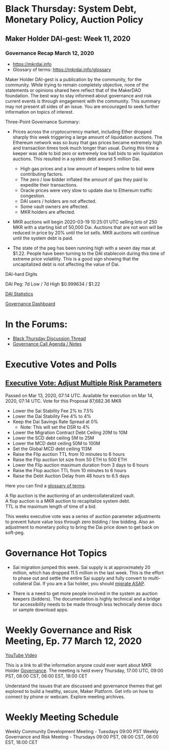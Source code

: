 # Black Thursday:  System Debt, Monetary Policy, Auction Policy
## Maker Holder DAI-gest: Week 11, 2020

### Governance Recap March 12, 2020

* https://mkrdai.info
* Glossary of terms:  https://mkrdai.info/glossary

Maker Holder DAI-gest is a publication by the community, for the community. While trying to remain completely objective, none of the statements or opinions shared here reflect that of the MakerDAO foundation. The best way to stay informed about governance and risk current events is through engagement with the community. This summary may not present all sides of an issue. You are encouraged to seek further information on topics of interest.

Three-Point Governance Summary:

* Prices across the cryptocurrency market, including Ether dropped sharply this week triggering a large amount of liquidation auctions.  The Ethereum network was so busy that gas prices became extremely high and transaction times took much longer than usual.  During this time a keeper was able to bid zero or extremely low ball bids to win liquidation auctions.  This resulted in a system debt around 5 million Dai.

  * High gas prices and a low amount of keepers online to bid were contributing factors.
  * The zero / low bidder inflated the amount of gas they paid to expedite their transactions.
  * Oracle prices were very slow to update due to Ethereum traffic congestion.
  * DAI users / holders are not affected. 
  * Some vault owners are affected.
  * MKR holders are affected.

* MKR auctions will begin 2020-03-19 10:25:01 UTC selling lots of 250 MKR with a starting bid of 50,000 Dai.  Auctions that are not won will be reduced in price by 20% until the lot sells.  MKR auctions will continue until the system debt is paid.

* The state of the peg has been running high with a seven day max at $1.22.  People have been turning to the DAI stablecoin during this time of extreme price volatility.  This is a good sign showing that the uncapitalized debt is not affecting the value of Dai. 

DAI-hard Digits

DAI Peg: 7d Low / 7d High	$0.999634 / $1.22

[DAI Statistics](https://daistats.com/)


[Governance Dashboard](https://https://mkrgov.science/)

# In the Forums: 

* [Black Thursday Discussion Thread](https://forum.makerdao.com/t/black-thursday-response-thread/1433)
* [Governance Call Agenda / Notes](https://forum.makerdao.com/t/agenda-discussion-scientific-governance-and-risk-thursday-march-12-9am-pst-4-00-pm-utc/1428)


# Executive Votes and Polls

## [Executive Vote: Adjust Multiple Risk Parameters](https://vote.makerdao.com/executive-proposal/adjust-multiple-risk-parameters)
Passed on Mar 13, 2020, 07:14 UTC. Available for execution on Mar 14, 2020, 07:14 UTC.
Vote for this Proposal
87,682.36 MKR


* Lower the Sai Stability Fee 2% to 7.5%
* Lower the Dai Stability Fee 4% to 4%
* Keep the Dai Savings Rate Spread at 0%
  * Note: This will set the DSR to 4%
* Lower the Migration Contract Debt Ceiling 20M to 10M
* Lower the SCD debt ceiling 5M to 25M
* Lower the MCD debt ceiling 50M to 100M
* Set the Global MCD debt ceiling 113M
* Raise the Flip auction TTL from 10 minutes to 6 hours
* Raise the Flip auction lot size from 50 ETH to 500 ETH
* Lower the Flip auction maximum duration from 3 days to 6 hours
* Raise the Flop auction TTL from 10 minutes to 6 hours
* Raise the Debt Auction Delay from 48 hours to 6.5 days

Here you can find a [glossary of terms](https://mkrdai.info/glossary).

A flip auction is the auctioning of an undercollateralized vault.  
A flop auction is a MKR auction to recapitalize system debt.  \
TTL is the maximum length of time of a bid.

This weeks executive vote was a series of auction parameter adjustments to prevent future value loss through zero bidding / low bidding.  Also an adjustment to monetary policy to bring the Dai price down to get back on soft-peg.

# Governance Hot Topics

*  Sai migration jumped this week.  Sai supply is at approximately 20 million, which has dropped 11.5 million in the last week.  This is the effort to phase out and settle the entire Sai supply and fully convert to multi-collateral Dai.  If you are a Sai holder, you should [migrate ASAP](https://migrate.makerdao.com/).  

* There is a need to get more people involved in the system as auction keepers (bidders).  The documentation is highly technical and a bridge for accessibility needs to be made through less technically dense docs or sample download apps.  


# Weekly Governance and Risk Meeting, Ep. 77 March 12, 2020

[YouTube Video](https://youtu.be/WuW0e6axaHQ)

This is a link to all the information anyone could ever want about MKR Holder [Governance](https://community-development.makerdao.com/governance). 
The meeting is held every Thursday, 17:00 UTC, 09:00 PST, 08:00 CST, 06:00 EST, 18:00 CET

Understand the issues that are discussed and governance themes that get explored to build a healthy, secure, Maker Platform.
Get info on how to connect by phone or webcam.
Explore meeting archives.

# Weekly Meeting Schedule

Weekly Community Development Meeting - Tuesdays 09:00 PST
Weekly Governance and Risk Meeting - Thursdays 09:00 PST, 08:00 CST, 06:00 EST, 18:00 CET


